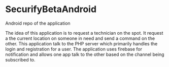 # SecurifyBetaAndroid
Android repo of the application

The idea of this application is to request a technician on the spot. It request a the current location on someone in need and send a command on the other.
This application talk to the PHP server which primarily handles the login and registration for a user. 
The application uses firebase for notification and allows one app talk to the other based on the channel being subscribed to.  
